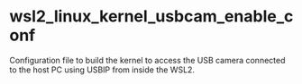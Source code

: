 # wsl2_linux_kernel_usbcam_enable_conf
Configuration file to build the kernel to access the USB camera connected to the host PC using USBIP from inside the WSL2.
